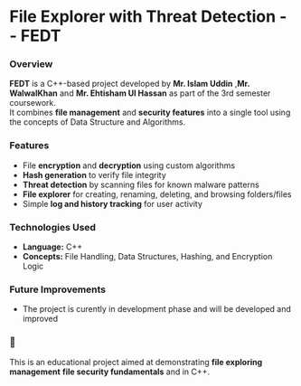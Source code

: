 # File Explorer with Threat Detection -- FEDT

###  Overview
**FEDT** is a C++-based project developed by **Mr. Islam Uddin** ,**Mr. WalwalKhan** and **Mr. Ehtisham Ul Hassan** as part of the 3rd semester coursework.  
It combines **file management** and **security features** into a single tool using the concepts of Data Structure and Algorithms.

###  Features
- File **encryption** and **decryption** using custom algorithms  
- **Hash generation** to verify file integrity  
- **Threat detection** by scanning files for known malware patterns  
- **File explorer** for creating, renaming, deleting, and browsing folders/files  
- Simple **log and history tracking** for user activity  

###  Technologies Used
- **Language:** C++  
- **Concepts:** File Handling, Data Structures, Hashing, and Encryption Logic  

###  Future Improvements
- The project is curently in development phase and will be developed and improved   

### 📌 
This is an educational project aimed at demonstrating **file exploring management** **file security fundamentals** and  in C++.
